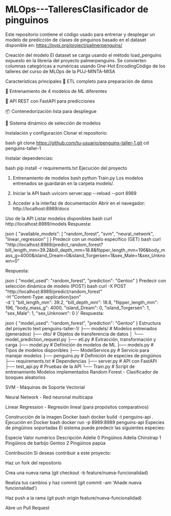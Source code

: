 # MLOps---TalleresClasificador de pinguinos
Este repositorio contiene el código usado para entrenar y desplegar un modelo de predicción de clases de pinguinos basado en el dataset disponible en: https://pypi.org/project/palmerpenguins/

Creación del modelo
El dataset se carga usando el método load_penguins expuesto en la libreria del proyecto palmerpenguins.
Se convierten columnas categóricas a numéricas usando One-Hot EncodingCódigo de los talleres del curso de MLOps de la PUJ-MINTA-MISA

Características principales
🐧 ETL completo para preparación de datos

🤖 Entrenamiento de 4 modelos de ML diferentes

🚀 API REST con FastAPI para predicciones

📦 Contenedorización lista para despliegue

🔄 Sistema dinámico de selección de modelos

Instalación y configuración
Clonar el repositorio:

bash
git clone https://github.com/tu-usuario/penguins-taller-1.git
cd penguins-taller-1

Instalar dependencias:

bash
pip install -r requirements.txt
Ejecución del proyecto
1. Entrenamiento de modelos
bash
python Train.py
Los modelos entrenados se guardarán en la carpeta models/.

2. Iniciar la API
bash
uvicorn server:app --reload --port 8989
3. Acceder a la interfaz de documentación
Abrir en el navegador: http://localhost:8989/docs

Uso de la API
Listar modelos disponibles
bash
curl http://localhost:8989/models
Respuesta:

json
{
  "available_models": [
    "random_forest",
    "svm",
    "neural_network",
    "linear_regression"
  ]
}
Predecir con un modelo específico (GET)
bash
curl "http://localhost:8989/predict_random_forest?bill_length_mm=39.2&bill_depth_mm=18.8&flipper_length_mm=196&body_mass_g=4000&island_Dream=0&island_Torgersen=1&sex_Male=1&sex_Unknown=0"

Respuesta:

json
{
  "model_used": "random_forest",
  "prediction": "Gentoo"
}
Predecir con selección dinámica de modelo (POST)
bash
curl -X POST "http://localhost:8989/predict/random_forest" \
  -H "Content-Type: application/json" \
  -d '{
    "bill_length_mm": 39.2,
    "bill_depth_mm": 18.8,
    "flipper_length_mm": 196,
    "body_mass_g": 4000,
    "island_Dream": 0,
    "island_Torgersen": 1,
    "sex_Male": 1,
    "sex_Unknown": 0
  }'
Respuesta:

json
{
  "model_used": "random_forest",
  "prediction": "Gentoo"
}
Estructura del proyecto
text
penguins-taller-1/
├── models/                   # Modelos entrenados (generados)
├── dto/                      # Objetos de transferencia de datos
│   └── model_prediction_request.py
├── etl.py                    # Extracción, transformación y carga
├── model.py                  # Definición de modelos de ML
├── models.py                 # Tipos de modelos disponibles
├── ModelService.py           # Servicio para manejar modelos
├── penguins.py               # Definición de especies de pingüinos
├── requirements.txt          # Dependencias
├── server.py                 # API con FastAPI
├── test_api.py               # Pruebas de la API
└── Train.py                  # Script de entrenamiento
Modelos implementados
Random Forest - Clasificador de bosques aleatorios

SVM - Máquinas de Soporte Vectorial

Neural Network - Red neuronal multicapa

Linear Regression - Regresión lineal (para propósitos comparativos)

Construcción de la imagen Docker
bash
docker build -t penguins-api .
Ejecución en Docker
bash
docker run -p 8989:8989 penguins-api
Especies de pingüinos soportadas
El sistema puede predecir las siguientes especies:

Especie 	Valor numérico	Descripción
Adelie	          0	        Pingüinos Adelia
Chinstrap	      1     	Pingüinos de barbijo
Gentoo	          2	        Pingüinos papúa

Contribución
Si deseas contribuir a este proyecto:

Haz un fork del repositorio

Crea una nueva rama (git checkout -b feature/nueva-funcionalidad)

Realiza tus cambios y haz commit (git commit -am 'Añade nueva funcionalidad')

Haz push a la rama (git push origin feature/nueva-funcionalidad)

Abre un Pull Request